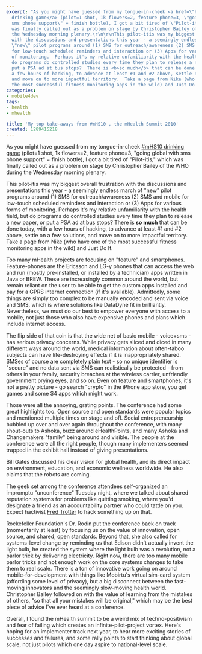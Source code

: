 ```yaml
---
excerpt: "As you might have guessed from my tongue-in-cheek <a href=\"https://twitter.com/#!/joncamfield/status/2349150297391105\">#mHS10
  drinking game</a> (pilot=1 shot, 1k flowers=2, feature phone=3, \"going global with
  sms phone support\" = finish bottle), I got a bit tired of \"Pilot-itis,\" which
  was finally called out as a problem on stage by Christopher Bailey of the WHO during
  the Wednesday morning plenary.\r\n\r\nThis pilot-itis was my biggest overall frustration
  with the discussions and presentations this year - a seemingly endless march of
  \"new\" pilot programs around (1) SMS for outreach/awareness (2) SMS and mobile
  for low-touch scheduled reminders and interaction or (3) Apps for various forms
  of monitoring.  Perhaps it's my relative unfamiliarity with the health field, but
  do programs do controlled studies every time they plan to release a new paper, or
  put a PSA ad at bus stops?  There is <b>so much</b> that can be done today, with
  a few hours of hacking, to advance at least #1 and #2 above, settle on a few solutions,
  and move on to more impactful territory.  Take a page from Nike (who have one of
  the most successful fitness monitoring apps in the wild) and Just Do It.\r\n"
categories:
- mobile4dev
tags:
- health
- mhealth

title: 'My top take-aways from #mHS10 , the mHealth Summit 2010'
created: 1289415218
---
```

As you might have guessed from my tongue-in-cheek <a href="https://twitter.com/#!/joncamfield/status/2349150297391105">#mHS10 drinking game</a> (pilot=1 shot, 1k flowers=2, feature phone=3, "going global with sms phone support" = finish bottle), I got a bit tired of "Pilot-itis," which was finally called out as a problem on stage by Christopher Bailey of the WHO during the Wednesday morning plenary.

This pilot-itis was my biggest overall frustration with the discussions and presentations this year - a seemingly endless march of "new" pilot programs around (1) SMS for outreach/awareness (2) SMS and mobile for low-touch scheduled reminders and interaction or (3) Apps for various forms of monitoring.  Perhaps it's my relative unfamiliarity with the health field, but do programs do controlled studies every time they plan to release a new paper, or put a PSA ad at bus stops?  There is <b>so much</b> that can be done today, with a few hours of hacking, to advance at least #1 and #2 above, settle on a few solutions, and move on to more impactful territory.  Take a page from Nike (who have one of the most successful fitness monitoring apps in the wild) and Just Do It.
<!--break-->
Too many mHealth projects are focusing on "feature" and smartphones.  Feature-phones are the Ericsson and LG-y phones that can access the web and run (mostly pre-installed, or installed by a technician) apps written in Java or BREW.  These are increasingly common around the world, but remain reliant on the user to be able to get the custom apps installed and pay for a GPRS internet connection (if it's available).  Admittedly, some things are simply too complex to be manually encoded and sent via voice and SMS, which is where solutions like DataDyne fit in brilliantly.  Nevertheless, we must do our best to empower everyone with access to a mobile, not just those who also have expensive phones and plans which include internet access.  

The flip side of that coin is that the wide net of basic mobile - voice+sms - has serious privacy concerns.  While privacy gets sliced and diced in many different ways around the world, medical information about often-taboo subjects can have life-destroying effects if it is inappropriately shared.  SMSes of course are completely plain text - so no unique identifier is "secure" and no data sent via SMS can realistically be protected - from others in your family, security breaches at the wireless carrier, unfriendly government prying eyes, and so on.  Even on feature and smartphones, it's not a pretty picture - go search "crypto" in the iPhone app store, you get games and some $4 apps which might work.

Those were all the annoying, grating points.  The conference had some great highlights too.  Open source and open standards were popular topics and mentioned multiple times on stage and off. Social entrepreneurship bubbled up over and over again throughout the conference, with many shout-outs to Ashoka, buzz around eHealthPoints, and many Ashoka and Changemakers "family" being around and visible.  The people at the conference were all the right people, though many implementers seemed trapped in the exhibit hall instead of giving presentations.

Bill Gates discussed his clear vision for global health, and its direct impact on environment, education, and economic wellness worldwide.  He also claims that the robots are coming.  

The geek set among the conference attendees self-organized an impromptu "unconference" Tuesday night, where we talked about shared reputation systems for problems like quitting smoking, where you'd designate a friend as an accountability partner who could tattle on you.  Expect hactivist <a href="https://twitter.com/#!/fredtrotter">Fred Trotter</a> to hack something up on that.

Rockefeller Foundation's Dr. Rodin put the conference back on track (momentarily at least) by focusing us on the value of innovation, open source, and shared, open standards.  Beyond that, she also called for systems-level change by reminding us that Edison didn't actually invent the light bulb, he created the system where the light bulb was a revolution, not a parlor trick by delivering electricity.  Right now, there are too many mobile parlor tricks and not enough work on the core systems changes to take them to real scale.  There is a ton of innovative work going on around mobile-for-development with things like Mobirtu's virtual sim-card system (affording some level of privacy), but a big disconnect between the fast-moving innovators and the seemingly slow-moving health world.  Christopher Bailey followed on with the value of learning from the mistakes of others, "so that all your mistakes will be original," which may be the best piece of advice I've ever heard at a conference.

Overall, I found the mHealth summit to be a weird mix of techno-positivism and fear of failing which creates an infinite-pilot-project vortex.  Here's hoping for an implementer track next year, to hear more exciting stories of successes and failures, and some rally points to start thinking about global scale, not just pilots which one day aspire to national-level scale.
